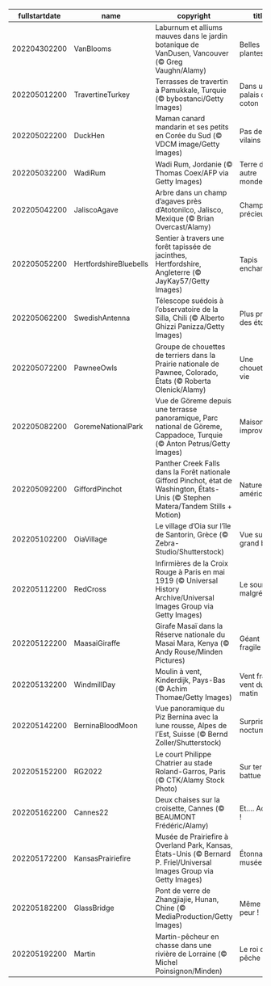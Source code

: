 |fullstartdate|name|copyright|title|image|
|--|--|--|--|--|
202204302200|VanBlooms|Laburnum et alliums mauves dans le jardin botanique de VanDusen, Vancouver (© Greg Vaughn/Alamy)|Belles plantes !|![](/fr-FR/2022/05/202204302200VanBlooms.jpg)|
202205012200|TravertineTurkey|Terrasses de travertin à Pamukkale, Turquie (© bybostanci/Getty Images)|Dans un palais de coton|![](/fr-FR/2022/05/202205012200TravertineTurkey.jpg)|
202205022200|DuckHen|Maman canard mandarin et ses petits en Corée du Sud (© VDCM image/Getty Images)|Pas de vilains !|![](/fr-FR/2022/05/202205022200DuckHen.jpg)|
202205032200|WadiRum|Wadi Rum, Jordanie (© Thomas Coex/AFP via Getty Images)|Terre d’un autre monde ?|![](/fr-FR/2022/05/202205032200WadiRum.jpg)|
202205042200|JaliscoAgave|Arbre dans un champ d’agaves près d’Atotonilco, Jalisco, Mexique (© Brian Overcast/Alamy)|Champ précieux|![](/fr-FR/2022/05/202205042200JaliscoAgave.jpg)|
202205052200|HertfordshireBluebells|Sentier à travers une forêt tapissée de jacinthes, Hertfordshire, Angleterre (© JayKay57/Getty Images)|Tapis enchanté|![](/fr-FR/2022/05/202205052200HertfordshireBluebells.jpg)|
202205062200|SwedishAntenna|Télescope suédois à l’observatoire de la Silla, Chili (© Alberto Ghizzi Panizza/Getty Images)|Plus près des étoiles|![](/fr-FR/2022/05/202205062200SwedishAntenna.jpg)|
202205072200|PawneeOwls|Groupe de chouettes de terriers dans la Prairie nationale de Pawnee, Colorado, États (© Roberta Olenick/Alamy)|Une chouette vie|![](/fr-FR/2022/05/202205072200PawneeOwls.jpg)|
202205082200|GoremeNationalPark|Vue de Göreme depuis une terrasse panoramique, Parc national de Göreme, Cappadoce, Turquie (© Anton Petrus/Getty Images)|Maisons improvisées|![](/fr-FR/2022/05/202205082200GoremeNationalPark.jpg)|
202205092200|GiffordPinchot|Panther Creek Falls dans la Forêt nationale Gifford Pinchot, état de Washington, États-Unis (© Stephen Matera/Tandem Stills + Motion)|Nature américaine|![](/fr-FR/2022/05/202205092200GiffordPinchot.jpg)|
202205102200|OiaVillage|Le village d’Oia sur l’île de Santorin, Grèce (© Zebra-Studio/Shutterstock)|Vue sur le grand bleu|![](/fr-FR/2022/05/202205102200OiaVillage.jpg)|
202205112200|RedCross|Infirmières de la Croix Rouge à Paris en mai 1919 (© Universal History Archive/Universal Images Group via Getty Images)|Le sourire malgré tout|![](/fr-FR/2022/05/202205112200RedCross.jpg)|
202205122200|MaasaiGiraffe|Girafe Masaï dans la Réserve nationale du Masai Mara, Kenya (© Andy Rouse/Minden Pictures)|Géant fragile|![](/fr-FR/2022/05/202205122200MaasaiGiraffe.jpg)|
202205132200|WindmillDay|Moulin à vent, Kinderdijk, Pays-Bas (© Achim Thomae/Getty Images)|Vent frais, vent du matin|![](/fr-FR/2022/05/202205132200WindmillDay.jpg)|
202205142200|BerninaBloodMoon|Vue panoramique du Piz Bernina avec la lune rousse, Alpes de l’Est, Suisse (© Bernd Zoller/Shutterstock)|Surprise nocturne|![](/fr-FR/2022/05/202205142200BerninaBloodMoon.jpg)|
202205152200|RG2022|Le court Philippe Chatrier au stade Roland-Garros, Paris (© CTK/Alamy Stock Photo)|Sur terre battue|![](/fr-FR/2022/05/202205152200RG2022.jpg)|
202205162200|Cannes22|Deux chaises sur la croisette, Cannes (© BEAUMONT Frédéric/Alamy)|Et…. Action !|![](/fr-FR/2022/05/202205162200Cannes22.jpg)|
202205172200|KansasPrairiefire|Musée de Prairiefire à Overland Park, Kansas, États-Unis (© Bernard P. Friel/Universal Images Group via Getty Images)|Étonnant musée|![](/fr-FR/2022/05/202205172200KansasPrairiefire.jpg)|
202205182200|GlassBridge|Pont de verre de Zhangjiajie, Hunan, Chine (© MediaProduction/Getty Images)|Même pas peur !|![](/fr-FR/2022/05/202205182200GlassBridge.jpg)|
202205192200|Martin|Martin-pêcheur en chasse dans une rivière de Lorraine (© Michel Poinsignon/Minden)|Le roi de la pêche|![](/fr-FR/2022/05/202205192200Martin.jpg)|
